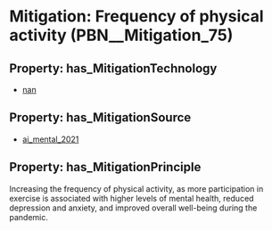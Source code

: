 # Mitigation: __Frequency of physical activity__ (PBN__Mitigation_75)

## Property: has_MitigationTechnology

* [nan](../Technology/PBN__Technology_22)

## Property: has_MitigationSource

* [ai_mental_2021](../Article/PBN__Article_242)

## Property: has_MitigationPrinciple

Increasing the frequency of physical activity, as more participation in exercise is associated with higher levels of mental health, reduced depression and anxiety, and improved overall well-being during the pandemic.


